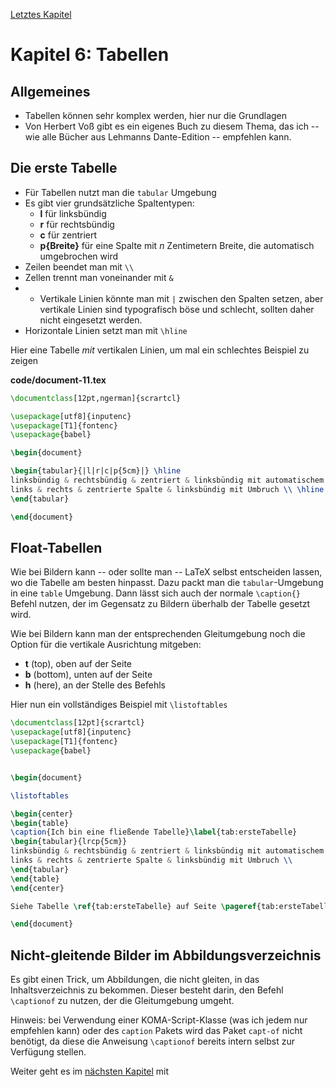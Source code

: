 [Letztes Kapitel](Kapitel5.md)

# Kapitel 6: Tabellen

## Allgemeines

* Tabellen können sehr komplex werden, hier nur die Grundlagen
* Von Herbert Voß gibt es ein eigenes Buch zu diesem Thema, das ich -- wie alle Bücher aus Lehmanns Dante-Edition -- empfehlen kann.

## Die erste Tabelle

* Für Tabellen nutzt man die `tabular` Umgebung
* Es gibt vier grundsätzliche Spaltentypen:
	* **l** für linksbündig
	* **r** für rechtsbündig
	* **c** für zentriert
	* **p{Breite}** für eine Spalte mit _n_ Zentimetern Breite, die automatisch umgebrochen wird
* Zeilen beendet man mit `\\`
* Zellen trennt man voneinander mit `&`
* * Vertikale Linien könnte man mit `|` zwischen den Spalten setzen, aber vertikale Linien sind typografisch böse und schlecht, sollten daher nicht eingesetzt werden.
* Horizontale Linien setzt man mit `\hline`

Hier eine Tabelle _mit_ vertikalen Linien, um mal ein schlechtes Beispiel zu zeigen

**code/document-11.tex**

```latex
\documentclass[12pt,ngerman]{scrartcl}

\usepackage[utf8]{inputenc}
\usepackage[T1]{fontenc}
\usepackage{babel}

\begin{document}

\begin{tabular}{|l|r|c|p{5cm}|} \hline
linksbündig & rechtsbündig & zentriert & linksbündig mit automatischem Umbruch \\ \hline
links & rechts & zentrierte Spalte & linksbündig mit Umbruch \\ \hline
\end{tabular}

\end{document}
```

## Float-Tabellen

Wie bei Bildern kann -- oder sollte man -- LaTeX selbst entscheiden lassen, wo die Tabelle am besten hinpasst. Dazu packt man die `tabular`-Umgebung in eine `table` Umgebung. Dann lässt sich auch der normale `\caption{}` Befehl nutzen, der im Gegensatz zu Bildern überhalb der Tabelle gesetzt wird. 

Wie bei Bildern kann man der entsprechenden Gleitumgebung noch die Option für die vertikale Ausrichtung mitgeben:

* **t** (top), oben auf der Seite
* **b** (bottom), unten auf der Seite
* **h** (here), an der Stelle des Befehls

Hier nun ein vollständiges Beispiel mit `\listoftables`

```latex
\documentclass[12pt]{scrartcl}
\usepackage[utf8]{inputenc}
\usepackage[T1]{fontenc}
\usepackage{babel}


\begin{document}

\listoftables

\begin{center}
\begin{table}
\caption{Ich bin eine fließende Tabelle}\label{tab:ersteTabelle}
\begin{tabular}{lrcp{5cm}}
linksbündig & rechtsbündig & zentriert & linksbündig mit automatischem Umbruch \\
links & rechts & zentrierte Spalte & linksbündig mit Umbruch \\
\end{tabular}
\end{table}
\end{center}

Siehe Tabelle \ref{tab:ersteTabelle} auf Seite \pageref{tab:ersteTabelle}.

\end{document}
```

## Nicht-gleitende Bilder im Abbildungsverzeichnis

Es gibt einen Trick, um Abbildungen, die nicht gleiten, in das Inhaltsverzeichnis zu bekommen. Dieser besteht darin, den Befehl `\captionof` zu nutzen, der die Gleitumgebung umgeht. 

Hinweis: bei Verwendung einer KOMA-Script-Klasse (was ich jedem nur empfehlen kann) oder des `caption` Pakets wird das Paket `capt-of` nicht benötigt, da diese die Anweisung `\captionof` bereits intern selbst zur Verfügung stellen. 

Weiter geht es im [nächsten Kapitel](Kapitel7.md) mit 
